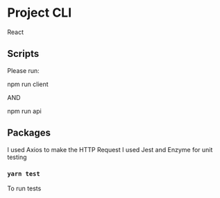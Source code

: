 # Project CLI

React

## Scripts

Please run:

npm run client

AND

npm run api


## Packages

I used Axios to make the HTTP Request
I used Jest and Enzyme for unit testing

### `yarn test`

To run tests

